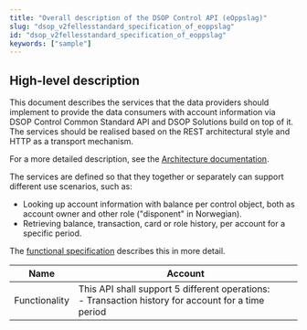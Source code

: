 ```yaml
---
title: "Overall description of the DSOP Control API (eOppslag)"
slug: "dsop_v2fellesstandard_specification_of_eoppslag"
id: "dsop_v2fellesstandard_specification_of_eoppslag"
keywords: ["sample"]
---
```


## High-level description

This document describes the services that the data providers should implement to provide the data consumers with
account information via DSOP Control Common Standard API and DSOP Solutions build on top of it. The services should be
realised based on the REST architectural style and HTTP as a transport mechanism.

For a more detailed description, see the [Architecture documentation](/dsop_v2fellesstandard_architecturedocument).

The services are defined so that they together or separately can support different use scenarios, such as:
* Looking up account information with balance per control object, both as account owner and other role ("disponent" in Norwegian).
* Retrieving balance, transaction, card or role history, per account for a specific period.

The [functional specification](/dsop_v2fellesstandard_functionalspecification)
describes this in more detail.

| Name           | Account                                                                                                                                                                                                                                                                                                                                              |
|----------------|------------------------------------------------------------------------------------------------------------------------------------------------------------------------------------------------------------------------------------------------------------------------------------------------------------------------------------------------------|
| Functionality | This API shall support 5 different operations: <br  /> - Transaction history for account for a time period 